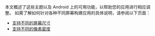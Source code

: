 本文概述了这些主题以及 Android 上的可用功能，以帮助您的应用进行相应调整。 如需了解如何针对各种不同屏幕构建应用的具体说明，请参阅以下页面：

- [支持不同的屏幕尺寸](https://developer.android.google.cn/training/multiscreen/screensizes?hl=zh-cn)
- [支持不同的像素密度](https://developer.android.google.cn/training/multiscreen/screendensities?hl=zh-cn)